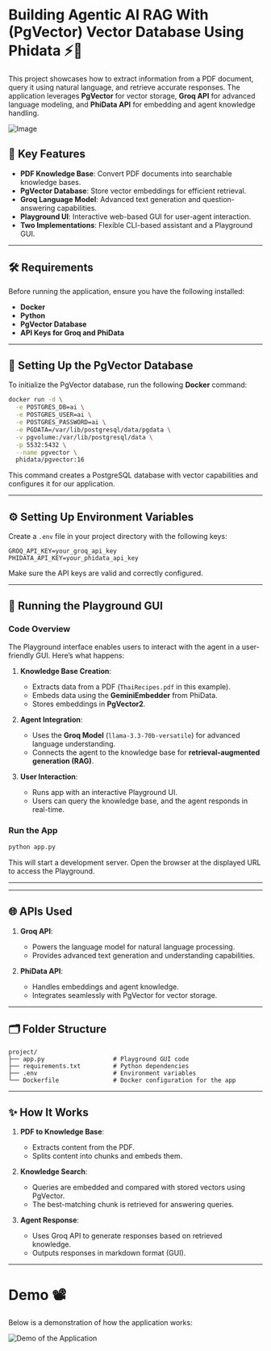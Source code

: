 #  Building Agentic AI RAG With (PgVector) Vector Database Using Phidata ⚡🚀

This project showcases how to extract information from a PDF document, query it using natural language, and retrieve accurate responses. The application leverages **PgVector** for vector storage, **Groq API** for advanced language modeling, and **PhiData API** for embedding and agent knowledge handling.

![Image](https://github.com/user-attachments/assets/ce378a8f-bac0-419c-a3c9-aac9a094a371)

## 🌟 Key Features

- **PDF Knowledge Base**: Convert PDF documents into searchable knowledge bases.
- **PgVector Database**: Store vector embeddings for efficient retrieval.
- **Groq Language Model**: Advanced text generation and question-answering capabilities.
- **Playground UI**: Interactive web-based GUI for user-agent interaction.
- **Two Implementations**: Flexible CLI-based assistant and a Playground GUI.

---

## 🛠️ Requirements

Before running the application, ensure you have the following installed:

- **Docker**
- **Python**
- **PgVector Database**
- **API Keys for Groq and PhiData**

---

## 🐳 Setting Up the PgVector Database

To initialize the PgVector database, run the following **Docker** command:

```bash
docker run -d \
  -e POSTGRES_DB=ai \
  -e POSTGRES_USER=ai \
  -e POSTGRES_PASSWORD=ai \
  -e PGDATA=/var/lib/postgresql/data/pgdata \
  -v pgvolume:/var/lib/postgresql/data \
  -p 5532:5432 \
  --name pgvector \
  phidata/pgvector:16

```
This command creates a PostgreSQL database with vector capabilities and configures it for our application.

---

## ⚙️ Setting Up Environment Variables

Create a `.env` file in your project directory with the following keys:

```env
GROQ_API_KEY=your_groq_api_key
PHIDATA_API_KEY=your_phidata_api_key

```

Make sure the API keys are valid and correctly configured.

---

## 🚀 Running the Playground GUI

### Code Overview

The Playground interface enables users to interact with the agent in a user-friendly GUI. Here’s what happens:

1. **Knowledge Base Creation**:
   - Extracts data from a PDF (`ThaiRecipes.pdf` in this example).
   - Embeds data using the **GeminiEmbedder** from PhiData.
   - Stores embeddings in **PgVector2**.

2. **Agent Integration**:
   - Uses the **Groq Model** (`llama-3.3-70b-versatile`) for advanced language understanding.
   - Connects the agent to the knowledge base for **retrieval-augmented generation (RAG)**.

3. **User Interaction**:
   - Runs app with an interactive Playground UI.
   - Users can query the knowledge base, and the agent responds in real-time.

### Run the App

```bash
python app.py
```

This will start a development server. Open the browser at the displayed URL to access the Playground.

---


---

## 🌐 APIs Used

1. **Groq API**:
   - Powers the language model for natural language processing.
   - Provides advanced text generation and understanding capabilities.

2. **PhiData API**:
   - Handles embeddings and agent knowledge.
   - Integrates seamlessly with PgVector for vector storage.

---

## 🗂️ Folder Structure

```
project/
├── app.py                   # Playground GUI code
├── requirements.txt         # Python dependencies
├── .env                     # Environment variables
└── Dockerfile               # Docker configuration for the app
```

---

## ✨ How It Works

1. **PDF to Knowledge Base**:
   - Extracts content from the PDF.
   - Splits content into chunks and embeds them.

2. **Knowledge Search**:
   - Queries are embedded and compared with stored vectors using PgVector.
   - The best-matching chunk is retrieved for answering queries.

3. **Agent Response**:
   - Uses Groq API to generate responses based on retrieved knowledge.
   - Outputs responses in markdown format (GUI).

---


# Demo 📽

Below is a demonstration of how the application works:

![Demo of the Application](https://github.com/Abdelrahman-Amen/Agentic_AI_RAG-_With_PgVector-_Vector_Database_Using_Phidata/blob/main/Demo.gif)
